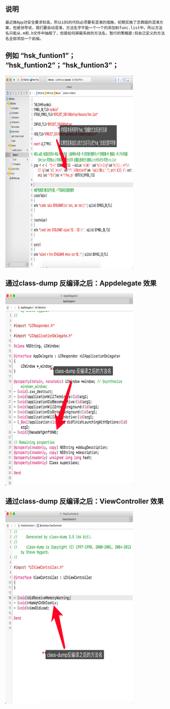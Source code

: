## 说明
    最近做App对安全要求较高，所以iOS的代码必须要有混淆的措施，初期实施了念茜姐的混淆方案，但是领导说，我们要自动混淆，方法名字不能一个一个的添加到func.list中，所以方法名只能从.m和.h文件中抽取了，但是如何屏蔽系统的方法名，暂行的策略是:将自己定义的方法名全部添加一个前缀。

##  例如 “hsk_funtion1”； “hsk_funtion2”；“hsk_funtion3”；
<img src="https://github.com/AidyBao/BMQConfuse/blob/master/Resoure/1.png" width=400px height=600px></img>

## 通过class-dump 反编译之后：Appdelegate 效果
<img src="https://github.com/AidyBao/BMQConfuse/blob/master/Resoure/2.png" width=400px height=600px></img>

## 通过class-dump 反编译之后：ViewController 效果
<img src="https://github.com/AidyBao/BMQConfuse/blob/master/Resoure/3.png" width=400px height=600px></img>


